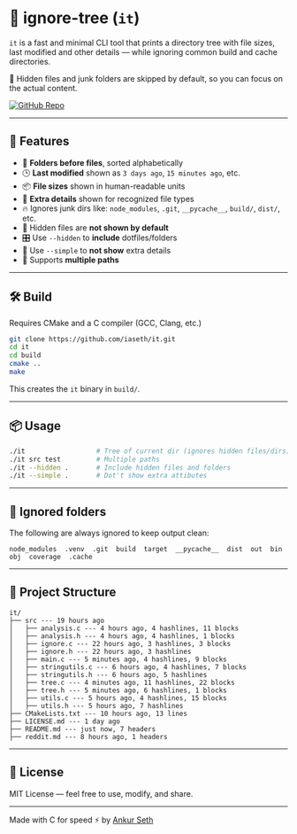 
# 🌳 ignore-tree (`it`)

`it` is a fast and minimal CLI tool that prints a directory tree with file sizes, last modified and other details — while ignoring common build and cache directories.

🧹 Hidden files and junk folders are skipped by default, so you can focus on the actual content.

[![GitHub Repo](https://img.shields.io/badge/github-iaseth%2Fit-blue?logo=github)](https://github.com/iaseth/it)

---

## 🚀 Features

- 📁 **Folders before files**, sorted alphabetically
- 🕒 **Last modified** shown as `3 days ago`, `15 minutes ago`, etc.
- 📦 **File sizes** shown in human-readable units
- 🧩 **Extra details** shown for recognized file types
- 🔥 Ignores junk dirs like: `node_modules`, `.git`, `__pycache__`, `build/`, `dist/`, etc.
- 🫣 Hidden files are **not shown by default**
- 🎛 Use `--hidden` to **include** dotfiles/folders
- 🧩 Use `--simple` to **not show** extra details
- 🧵 Supports **multiple paths**

---

## 🛠 Build

Requires CMake and a C compiler (GCC, Clang, etc.)

```bash
git clone https://github.com/iaseth/it.git
cd it
cd build
cmake ..
make
```

This creates the `it` binary in `build/`.

---

## 📦 Usage

```bash
./it                  # Tree of current dir (ignores hidden files/dirs)
./it src test         # Multiple paths
./it --hidden .       # Include hidden files and folders
./it --simple .       # Dot't show extra attibutes
```

---

## 🛑 Ignored folders

The following are always ignored to keep output clean:

```
node_modules  .venv  .git  build  target  __pycache__  dist  out  bin  obj  coverage  .cache
```

---

## 📂 Project Structure

```
it/
├── src --- 19 hours ago
│   ├── analysis.c --- 4 hours ago, 4 hashlines, 11 blocks
│   ├── analysis.h --- 4 hours ago, 4 hashlines, 1 blocks
│   ├── ignore.c --- 22 hours ago, 3 hashlines, 3 blocks
│   ├── ignore.h --- 22 hours ago, 3 hashlines
│   ├── main.c --- 5 minutes ago, 4 hashlines, 9 blocks
│   ├── stringutils.c --- 6 hours ago, 4 hashlines, 7 blocks
│   ├── stringutils.h --- 6 hours ago, 5 hashlines
│   ├── tree.c --- 4 minutes ago, 11 hashlines, 22 blocks
│   ├── tree.h --- 5 minutes ago, 6 hashlines, 1 blocks
│   ├── utils.c --- 5 hours ago, 4 hashlines, 15 blocks
│   ├── utils.h --- 5 hours ago, 7 hashlines
├── CMakeLists.txt --- 10 hours ago, 13 lines
├── LICENSE.md --- 1 day ago
├── README.md --- just now, 7 headers
├── reddit.md --- 8 hours ago, 1 headers
```

---

## 📜 License

MIT License — feel free to use, modify, and share.

---

Made with C for speed ⚡ by [Ankur Seth](https://github.com/iaseth)
```
